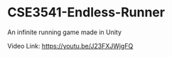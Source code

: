 # CSE3541-Endless-Runner
An infinite running game made in Unity

Video Link: https://youtu.be/J23FXJWjgFQ
